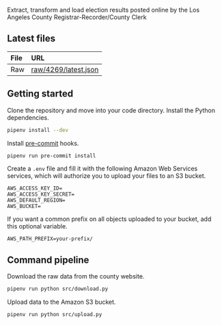 Extract, transform and load election results posted online by the Los Angeles County Registrar-Recorder/County Clerk

## Latest files

File | URL
:--- | :--
Raw | [raw/4269/latest.json](https://mt-legacy-projects.s3.amazonaws.com/vgp-general-election-results-2022/data/raw/4269/latest.json)

## Getting started

Clone the repository and move into your code directory. Install the Python dependencies.

```bash
pipenv install --dev
```

Install [pre-commit](https://pre-commit.com/) hooks.

```bash
pipenv run pre-commit install
```

Create a `.env` file and fill it with the following Amazon Web Services services, which will authorize you to upload your files to an S3 bucket.

```
AWS_ACCESS_KEY_ID=
AWS_ACCESS_KEY_SECRET=
AWS_DEFAULT_REGION=
AWS_BUCKET=
```

If you want a common prefix on all objects uploaded to your bucket, add this optional variable.

```
AWS_PATH_PREFIX=your-prefix/
```

## Command pipeline

Download the raw data from the county website.

```bash
pipenv run python src/download.py
```

Upload data to the Amazon S3 bucket.

```bash
pipenv run python src/upload.py
```

